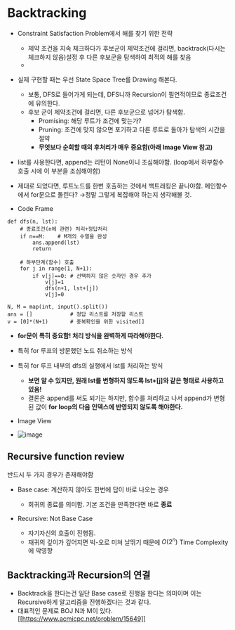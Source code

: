 # Backtracking

- Constraint Satisfaction Problem에서 해를 찾기 위한 전략
  - 제약 조건을 지속 체크하다가 후보군이 제약조건에 걸리면, backtrack(다시는 체크하지 않음)설정 후 다른 후보군을 탐색하여 최적의 해를 찾음
  - 
- 실제 구현할 때는 우선 State Space Tree를 Drawing 해본다.
  - 보통, DFS로 들어가게 되는데, DFS니까 Recursion이 필연적이므로 종료조건에 유의한다.
  - 후보 군이 제약조건에 걸리면, 다른 후보군으로 넘어가 탐색함.
    - Promising: 해당 루트가 조건에 맞는가?
    - Pruning: 조건에 맞지 않으면 포기하고 다른 루트로 돌아가 탐색의 시간을 절약
    - <b>무엇보다 순회할 때의 후처리가 매우 중요함(아래 Image View 참고)</b>
- list를 사용한다면, append는 리턴이 None이니 조심해야함. (loop에서 하부함수 호출 시에 이 부분을 조심해야함)
- 제대로 되었다면, 루트노드를 한번 호출하는 것에서 백트래킹은 끝나야함. 메인함수에서 for문으로 돌린다? →정말 그렇게 복잡해야 하는지 생각해볼 것.
   
-  Code Frame
```
def dfs(n, lst):
    # 종료조건(n에 관련) 처리+정답처리
    if n==M:    # M개의 수열을 완성
        ans.append(lst)
        return

    # 하부단계(함수) 호출
    for j in range(1, N+1):
        if v[j]==0: # 선택하지 않은 숫자인 경우 추가
            v[j]=1
            dfs(n+1, lst+[j])
            v[j]=0

N, M = map(int, input().split())
ans = []            # 정답 리스트를 저장할 리스트
v = [0]*(N+1)       # 중복확인을 위한 visited[]
```

- <b>for문이 특히 중요함! 처리 방식을 완벽하게 따라해야한다.</b>
- 특히 for 루프의 방문했던 노드 취소하는 방식
- 특히 for 루프 내부의 dfs의 실행에서 lst를 처리하는 방식
  - <b>보면 알 수 있지만, 원래 lst를 변형하지 않도록 lst+[j]와 같은 형태로 사용하고 있음!</b>
  - 결론은 append를 써도 되기는 하지만, 함수를 처리하고 나서 append가 변형된 값이 <b>for loop의 다음 인덱스에 반영되지 않도록 해야한다.</b>

- Image View
- ![image](https://github.com/Cypark-c/Python_Knowledge/assets/76925535/146d0738-c133-40ed-8481-f9cc0b9ee2c3)


## Recursive function review

반드시 두 가지 경우가 존재해야함
- Base case: 계산하지 않아도 한번에 답이 바로 나오는 경우
  - 회귀의 종료를 의미함. 기본 조건을 만족한다면 바로 <b>종료</b>

- Recursive: Not Base Case
  - 자기자신의 호출이 진행됨.
  - 재귀의 깊이가 깊어지면 빅-오로 미쳐 날뛰기 때문에 $O(2^n)$ Time Complexity에 악영향

## Backtracking과 Recursion의 연결
  - Backtrack을 한다는건 일단 Base case로 진행을 한다는 의미이며 이는 Recursive하게 알고리즘을 진행하겠다는 것과 같다.
  - 대표적인 문제로 BOJ N과 M이 있다. [[https://www.acmicpc.net/problem/15649]]
  
